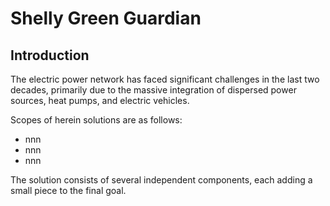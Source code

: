 # Shelly Green Guardian

## Introduction

The electric power network has faced significant challenges in the last two decades, primarily due to the massive integration of dispersed power sources, heat pumps, and electric vehicles.

Scopes of herein solutions are as follows:
- nnn
- nnn
- nnn

The solution consists of several independent components, each adding a small piece to the final goal.
